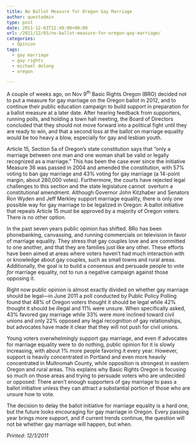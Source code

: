 ```yaml
---
title: No Ballot Measure for Oregon Gay Marriage
author: questadmin
type: post
date: 2011-12-03T22:49:00+00:00
url: /2011/12/03/no-ballot-measure-for-oregon-gay-marriage/
categories:
  - Opinion
tags:
  - gay marriage
  - gay rights
  - michael delong
  - oregon

---
```

A couple of weeks ago, on Nov 9<sup>th</sup> Basic Rights Oregon (BRO) decided not to put a measure for gay marriage on the Oregon ballot in 2012, and to continue their public education campaign to build support in preparation for a ballot measure at a later date. After hearing feedback from supporters, running polls, and holding a town hall meeting, the Board of Directors concluded that they should not move forward into a political fight until they are ready to win, and that a second loss at the ballot on marriage equality would be too heavy a blow, especially for gay and lesbian youth.

Article 15, Section 5a of Oregon&#8217;s state constitution says that “only a marriage between one man and one woman shall be valid or legally recognized as a marriage.” This has been the case ever since the initiative Measure 36 was passed in 2004 and amended the constitution, with 57% voting to ban gay marriage and 43% voting for gay marriage (a 14-point margin, about 280,000 votes). Furthermore, the courts have rejected legal challenges to this section and the state legislature cannot  overturn a constitutional amendment. Although Governor John Kitzhaber and Senators Ron Wyden and Jeff Merkley support marriage equality, there is only one possible way for gay marriage to be legalized in Oregon: A ballot initiative that repeals Article 15 must be approved by a majority of Oregon voters. There is no other option.

In the past seven years public opinion has shifted. BRo has been phonebanking, canvassing, and running commercials on television in favor of marriage equality. They stress that gay couples love and are committed to one another, and that they are families just like any other. These efforts have been aimed at areas where voters haven&#8217;t had much interaction with or knowledge about gay couples, such as small towns and rural areas. Additionally, the goal is to build a consensus and persuade people to vote _for_ marriage equality, not to run a negative campaign against those opposing it.

Right now public opinion is almost exactly divided on whether gay marriage should be legal—in June 2011 a poll conducted by Public Policy Polling found that 48% of Oregon voters thought it should be legal while 42% thought it should be illegal and 11% were unsure. When specifically asked, 43% favored gay marriage while 33% were more inclined toward civil unions and only 22% opposed any legal recognition of gay relationships, but advocates have made it clear that they will not push for civil unions.

Young voters overwhelmingly support gay marriage, and even if advocates for marriage equality were to do nothing, public opinion for it is slowly increasing, with about 1% more people favoring it every year. However, support is heavily concentrated in Portland and even more heavily concentrated in Multnomah County, while opposition is strongest in eastern Oregon and rural areas. This explains why Basic Rights Oregon is focusing so much on those areas and trying to persuade voters who are undecided or opposed: There aren&#8217;t enough supporters of gay marriage to pass a ballot initiative unless they can attract a substantial portion of those who are unsure how to vote.

The decision to delay the ballot initiative for marriage equality is a hard one, but the future looks encouraging for gay marriage in Oregon. Every passing year brings more support, and if current trends continue, the question will not be whether gay marriage will happen, but when.

_Printed: 12/1/2011_